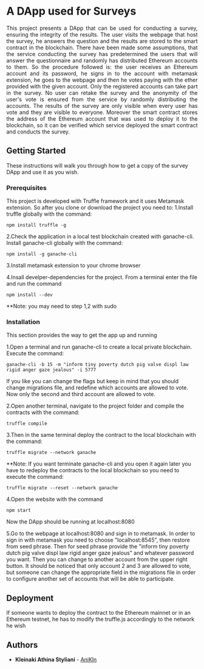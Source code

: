 # A DApp used for Surveys

<p align="justify">This project presents a DApp that can be used for conducting a survey, ensuring the integrity of the results. The user visits the webpage that host the survey, he answers the question and the results are stored to the smart contract in the blockchain. There have been made some assumptions, that the service conducting the survey has predetermined the users that will answer the questionnaire and randomly has distributed Ethereum accounts to them. So the procedure followed is: the user receives an Ethereum account and its password, he signs in to the account with metamask extension, he goes to the webpage and then he votes paying with the ether provided with the given account. Only the registered accounts can take part in the survey. No user can retake the survey and the anonymity of the user's vote is ensured from the service by randomly distributing the accounts. The results of the survey are only visible when every user has vote and they are visible to everyone. Moreover the smart contract stores the address of the Ethereum account that was used to deploy it to the blockchain, so it can be verified which service deployed the smart contract and conducts the survey.</p>

## Getting Started

These instructions will walk you through how to get a copy of the survey DApp and use it as you wish.

### Prerequisites

This project is developed with Truffle framework and it uses Metamask extension. So after you clone or download the project you need to:
1.Install truffle globally with the command:

```
npm install truffle -g
```
2.Check the application in a local test blockchain created with ganache-cli. Install ganache-cli globally with the command:
```
npm install -g ganache-cli
```
3.Install metamask extension to your chrome browser

4.Insall develper-dependencies for the project. From a terminal enter the file and run the command
```
npm install --dev
```

**Note: you may need to step 1,2 with sudo
 
### Installation

This section provides the way to get the app up and running

1.Open a terminal and run ganache-cli to create a local private blockchain. Execute the command:

```
ganache-cli -b 15 -m "inform tiny poverty dutch pig valve displ law rigid anger gaze jealous" -i 5777
```

If you like you can change the flags but keep in mind that you should change migrations file, and redefine which accounts are allowed to vote. Now only the second and third account are allowed to vote.

2.Open another terminal, navigate to the project folder and compile the contracts with the command:

```
truffle compile
```

3.Then in the same terminal deploy the contract to the local blockchain with the command:

```
truffle migrate --network ganache
```

**Note: If you want terminate ganache-cli and you open it again later you have to redeploy the contracts to the local blockchain so you need to execute the command:

```
truffle migrate --reset --network ganache
```

4.Open the website with the command

```
npm start
```
Now the DApp should be running at localhost:8080

5.Go to the webpage at localhost:8080 and sign in to metamask. In order to sign in with metamask you need to choose "localhost:8545", then restore from seed phrase. Then for seed phrase provide the "inform tiny poverty dutch pig valve displ law rigid anger gaze jealous" and whatever password you want. Then you can change to another account from the upper right button. It should be noticed that only account 2 and 3 are allowed to vote, but someone can change the appropriate field in the migrations file in order to configure another set of accounts that will be able to participate.

## Deployment

If someone wants to deploy the contract to the Ethereum mainnet or in an Ethereum testnet, he has to modify the truffle.js accordingly to the network he wish

## Authors

* **Kleinaki Athina Styliani** -  [AniKln](https://github.com/anikln)

